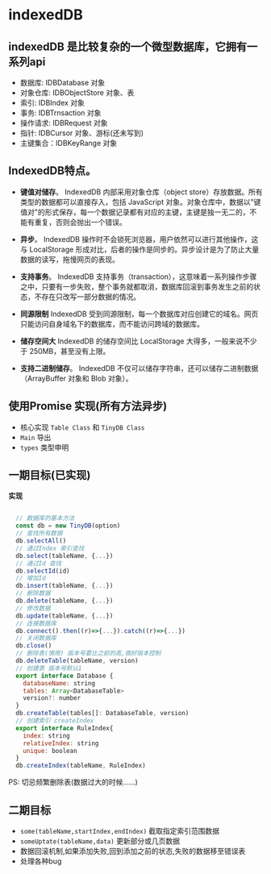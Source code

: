 # indexedDB

## indexedDB 是比较复杂的一个微型数据库，它拥有一系列api

- 数据库: IDBDatabase 对象
- 对象仓库: IDBObjectStore 对象、表
- 索引: IDBIndex 对象
- 事务: IDBTrnsaction 对象
- 操作请求: IDBRequest 对象
- 指针: IDBCursor 对象、游标(还未写到)
- 主键集合：IDBKeyRange 对象

## IndexedDB特点。

- **键值对储存**。 IndexedDB 内部采用对象仓库（object store）存放数据。所有类型的数据都可以直接存入，包括 JavaScript 对象。对象仓库中，数据以"键值对"的形式保存，每一个数据记录都有对应的主键，主键是独一无二的，不能有重复，否则会抛出一个错误。

- **异步**。 IndexedDB 操作时不会锁死浏览器，用户依然可以进行其他操作，这与 LocalStorage 形成对比，后者的操作是同步的。异步设计是为了防止大量数据的读写，拖慢网页的表现。

- **支持事务**。 IndexedDB 支持事务（transaction），这意味着一系列操作步骤之中，只要有一步失败，整个事务就都取消，数据库回滚到事务发生之前的状态，不存在只改写一部分数据的情况。

- **同源限制** IndexedDB 受到同源限制，每一个数据库对应创建它的域名。网页只能访问自身域名下的数据库，而不能访问跨域的数据库。

- **储存空间大** IndexedDB 的储存空间比 LocalStorage 大得多，一般来说不少于 250MB，甚至没有上限。

- **支持二进制储存**。 IndexedDB 不仅可以储存字符串，还可以储存二进制数据（ArrayBuffer 对象和 Blob 对象）。



## 使用Promise 实现(所有方法异步)

- 核心实现 `Table Class` 和 `TinyDB Class`
- `Main` 导出
- `types` 类型申明


## 一期目标(已实现)

**实现**

```JavaScript

  // 数据库的基本方法
  const db = new TinyDB(option)
  // 查找所有数据
  db.selectAll()
  // 通过Index 索引查找 
  db.select(tableName, {...})
  // 通过Id 查找
  db.selectId(id)
  // 增加Id
  db.insert(tableName, {...})
  // 删除数据
  db.delete(tableName, {...})
  // 修改数据 
  db.update(tableName, {...})
  // 连接数据库
  db.connect().then((r)=>{...}).catch((r)=>{...})
  // 关闭数据库
  db.close()
  // 删除表(慎用) 版本号要比之前的高,做好版本控制
  db.deleteTable(tableName, version)
  // 创建表 版本号默认1
  export interface Database {
    databaseName: string
    tables: Array<DatabaseTable>
    version?: number
  }
  db.createTable(tables[]: DatabaseTable, version)
  // 创建索引 createIndex
  export interface RuleIndex{
    index: string
    relativeIndex: string
    unique: boolean
  }
  db.createIndex(tableName, RuleIndex)
```

PS: 切忌频繁删除表(数据过大的时候……)

## 二期目标

 - `some(tableName,startIndex,endIndex)` 截取指定索引范围数据
 -  `someUptate(tableName,data)` 更新部分或几页数据
 - 数据回滚机制,如果添加失败,回到添加之前的状态,失败的数据移至错误表
 - 处理各种bug


